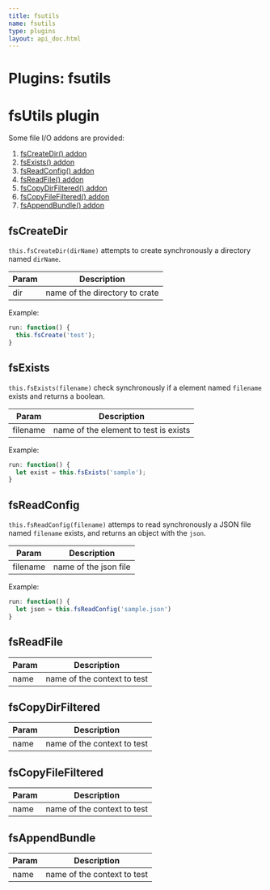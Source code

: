 ```yaml
---
title: fsutils
name: fsutils
type: plugins
layout: api_doc.html
---
```

# Plugins: fsutils


# fsUtils plugin

Some file I/O addons are provided:

1. [fsCreateDir() addon](#fsCreateDir)
1. [fsExists() addon](#fsExists)
1. [fsReadConfig() addon](#fsReadConfig)
1. [fsReadFile() addon](#fsReadFile)
1. [fsCopyDirFiltered() addon](#fsCopyDirFiltered)
1. [fsCopyFileFiltered() addon](#fsCopyFileFiltered)
1. [fsAppendBundle() addon](#fsAppendBundle)

## <a name="fsCreateDir"></a>fsCreateDir

`this.fsCreateDir(dirName)` attempts to create synchronously a directory named `dirName`.

| Param | Description |
| --- | --- |
| dir | name of the directory to crate |

Example:

```javascript
run: function() {
  this.fsCreate('test');
}
```

## <a name="fsExists"></a>fsExists

`this.fsExists(filename)` check synchronously if a element named `filename` exists and returns a boolean.

| Param | Description |
| --- | --- |
| filename | name of the element to test is exists |

Example:

```javascript
run: function() {
  let exist = this.fsExists('sample');
}
```

## <a name="fsReadConfig"></a>fsReadConfig

`this.fsReadConfig(filename)` attemps to read synchronously a JSON file named `filename` exists, and returns an object with the `json`.

| Param | Description |
| --- | --- |
| filename | name of the json file |

Example:

```javascript
run: function() {
  let json = this.fsReadConfig('sample.json')
}
```

## <a name="fsReadFile"></a>fsReadFile

| Param | Description |
| --- | --- |
| name | name of the context to test|

## <a name="fsCopyDirFiltered"></a>fsCopyDirFiltered

| Param | Description |
| --- | --- |
| name | name of the context to test|

## <a name="fsCopyFileFiltered"></a>fsCopyFileFiltered

| Param | Description |
| --- | --- |
| name | name of the context to test|

## <a name="fsAppendBundle"></a>fsAppendBundle

| Param | Description |
| --- | --- |
| name | name of the context to test|


